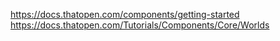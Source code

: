 https://docs.thatopen.com/components/getting-started
https://docs.thatopen.com/Tutorials/Components/Core/Worlds
